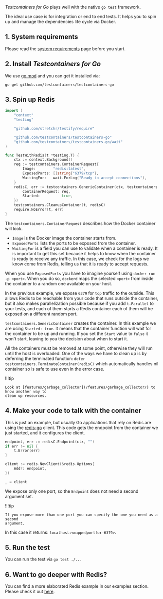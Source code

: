_Testcontainers for Go_ plays well with the native `go test` framework.

The ideal use case is for integration or end to end tests. It helps you to spin
up and manage the dependencies life cycle via Docker.

## 1. System requirements

Please read the [system requirements](../system_requirements/) page before you start.

## 2. Install _Testcontainers for Go_

We use [go mod](https://blog.golang.org/using-go-modules) and you can get it installed via:

```
go get github.com/testcontainers/testcontainers-go
```

## 3. Spin up Redis

```go
import (
	"context"
	"testing"

	"github.com/stretchr/testify/require"

	"github.com/testcontainers/testcontainers-go"
	"github.com/testcontainers/testcontainers-go/wait"
)

func TestWithRedis(t *testing.T) {
	ctx := context.Background()
	req := testcontainers.ContainerRequest{
		Image:        "redis:latest",
		ExposedPorts: []string{"6379/tcp"},
		WaitingFor:   wait.ForLog("Ready to accept connections"),
	}
	redisC, err := testcontainers.GenericContainer(ctx, testcontainers.GenericContainerRequest{
		ContainerRequest: req,
		Started:          true,
	})
	testcontainers.CleanupContainer(t, redisC)
	require.NoError(t, err)
}
```

The `testcontainers.ContainerRequest` describes how the Docker container will
look.

* `Image` is the Docker image the container starts from.
* `ExposedPorts` lists the ports to be exposed from the container.
* `WaitingFor` is a field you can use to validate when a container is ready. It
  is important to get this set because it helps to know when the container is
  ready to receive any traffic. In this case, we check for the logs we know come
  from Redis, telling us that it is ready to accept requests.

When you use `ExposedPorts` you have to imagine yourself using `docker run -p
<port>`.  When you do so, `dockerd` maps the selected `<port>` from inside the
container to a random one available on your host.

In the previous example, we expose `6379` for `tcp` traffic to the outside. This
allows Redis to be reachable from your code that runs outside the container, but
it also makes parallelization possible because if you add `t.Parallel` to your
tests, and each of them starts a Redis container each of them will be exposed on a
different random port.

`testcontainers.GenericContainer` creates the container. In this example we are
using `Started: true`. It means that the container function will wait for the
container to be up and running. If you set the `Start` value to `false` it won't
start, leaving to you the decision about when to start it.

All the containers must be removed at some point, otherwise they will run until
the host is overloaded. One of the ways we have to clean up is by deferring the
terminated function: `defer testcontainers.TerminateContainer(redisC)` which
automatically handles nil container so is safe to use even in the error case.

!!!tip

    Look at [features/garbage_collector](/features/garbage_collector/) to know another way to
    clean up resources.

## 4. Make your code to talk with the container

This is just an example, but usually Go applications that rely on Redis are
using the [redis-go](https://github.com/go-redis/redis) client. This code gets
the endpoint from the container we just started, and it configures the client.

```go
endpoint, err := redisC.Endpoint(ctx, "")
if err != nil {
    t.Error(err)
}

client := redis.NewClient(&redis.Options{
    Addr: endpoint,
})

_ = client
```

We expose only one port, so the `Endpoint` does not need a second argument set.

!!!tip

    If you expose more than one port you can specify the one you need as a second
    argument.

In this case it returns: `localhost:<mappedportfor-6379>`.

## 5. Run the test

You can run the test via `go test ./...`

## 6. Want to go deeper with Redis?

You can find a more elaborated Redis example in our examples section. Please check it out [here](./modules/redis.md).
